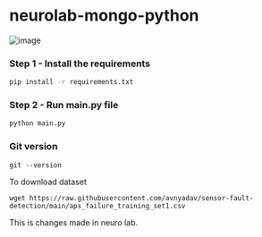 # neurolab-mongo-python

![image](https://user-images.githubusercontent.com/57321948/196933065-4b16c235-f3b9-4391-9cfe-4affcec87c35.png)

### Step 1 - Install the requirements

```bash
pip install -r requirements.txt
```

### Step 2 - Run main.py file

```bash
python main.py
```


### Git version
```
git --version 
```

To download dataset
```
wget https://raw.githubusercontent.com/avnyadav/sensor-fault-detection/main/aps_failure_training_set1.csv
```

This is changes made in neuro lab.
